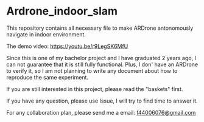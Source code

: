 # Ardrone_indoor_slam
This repository contains all necessary file to make ARDrone antonomously navigate in indoor environment.

The demo video: https://youtu.be/r9LegSK6MfU

Since this is one of my bachelor project and I have graduated 2 years ago, I can not guarantee that it is still fully functional.
Plus, I don' have an ARDrone to verify it, so I am not planning to write any document about how to reproduce the same experiment.

If you are still interested in this project, please read the "baskets" first.

If you have any question, please use Issue, I will try to find time to answer it.

For any collaboration plan, please send me a email: f44006076@gmail.com
